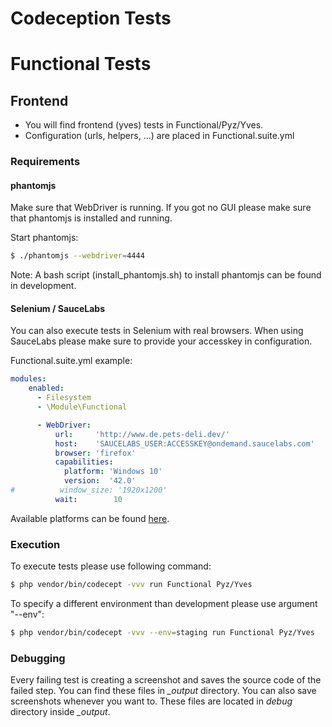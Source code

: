 Codeception Tests
=================

# Functional Tests
## Frontend
- You will find frontend (yves) tests in Functional/Pyz/Yves.
- Configuration (urls, helpers, ...) are placed in Functional.suite.yml


### Requirements

#### phantomjs

Make sure that WebDriver is running. If you got no GUI please make sure that phantomjs is installed and running.

Start phantomjs:
```bash
$ ./phantomjs --webdriver=4444
```

Note: A bash script (install_phantomjs.sh) to install phantomjs can be found in development.


#### Selenium / SauceLabs

You can also execute tests in Selenium with real browsers. When using SauceLabs please make sure to provide your accesskey in configuration.

Functional.suite.yml example:
```yaml
modules:
    enabled:
      - Filesystem
      - \Module\Functional

      - WebDriver:
          url:     'http://www.de.pets-deli.dev/'
          host:    'SAUCELABS_USER:ACCESSKEY@ondemand.saucelabs.com'
          browser: 'firefox'
          capabilities:
            platform: 'Windows 10'
            version:  '42.0'
#          window_size: '1920x1200'
          wait:        10
```

Available platforms can be found [here](https://wiki.saucelabs.com/display/DOCS/Platform+Configurator#/).


### Execution
To execute tests please use following command:

```bash
$ php vendor/bin/codecept -vvv run Functional Pyz/Yves
```

To specify a different environment than development please use argument "--env":

```bash
$ php vendor/bin/codecept -vvv --env=staging run Functional Pyz/Yves
```


### Debugging
Every failing test is creating a screenshot and saves the source code of the failed step. You can find these files in *_output* directory.
You can also save screenshots whenever you want to. These files are located in *debug* directory inside *_output*.
